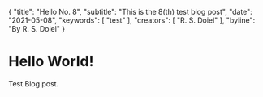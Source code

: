 {
	"title": "Hello No. 8",
	"subtitle": "This is the 8(th) test blog post",
	"date": "2021-05-08",
	"keywords": [ "test" ],
	"creators": [ "R. S. Doiel" ],
	"byline": "By R. S. Doiel"
}


# Hello World!

Test Blog post.
